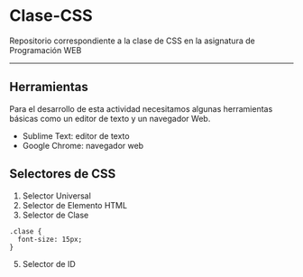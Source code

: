# Clase-CSS
Repositorio correspondiente a la clase de CSS en la asignatura de Programación WEB
***

## Herramientas
Para el desarrollo de esta actividad necesitamos algunas herramientas básicas como un editor de texto y un navegador Web.
* Sublime Text: editor de texto
* Google Chrome: navegador web

## Selectores de CSS
1. Selector Universal
2. Selector de Elemento HTML
4. Selector de Clase
```
.clase {
  font-size: 15px;
}
```
5. Selector de ID
